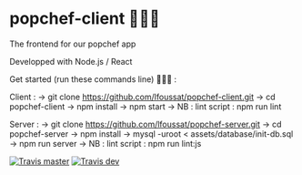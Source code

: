 # popchef-client 👩🏻‍🍳
The frontend for our popchef app

Developped with Node.js / React

Get started (run these commands line) 🤾🏻‍♀️ :

Client : 
-> git clone https://github.com/lfoussat/popchef-client.git
-> cd popchef-client
-> npm install 
-> npm start
-> NB : lint script : npm run lint

Server : 
-> git clone https://github.com/lfoussat/popchef-server.git
-> cd popchef-server
-> npm install 
-> mysql -uroot < assets/database/init-db.sql
-> npm run server
-> NB : lint script : npm run lint:js

[![Travis master](https://img.shields.io/travis/lfoussat/popchef-client.svg)](https://travis-ci.org/lfoussat/popchef-client)
[![Travis dev](https://img.shields.io/travis/lfoussat/popchef-client/dev.svg)](https://travis-ci.org/lfoussat/popchef-client/dev)
